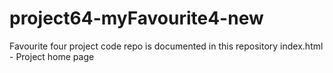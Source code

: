 # project64-myFavourite4-new
Favourite four project code repo is documented in this repository
index.html - Project home page

